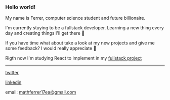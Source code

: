 ### Hello world!

My name is Ferrer,
computer science student and future billionaire.

I'm currently stuying to be a fullstack developer. 
Learning a new thing every day and creating things I'll get there 🤩 

If you have time what about take a look at my new projects
and give me some feedback? I would really appreciate 🤖

Rigth now I'm studying React to implement in my [fullstack project](https://github.com/CCerrer/Cafe-Tracker)

---

[twitter](https://twitter.com/naotomorefri)

[linkedin](https://www.linkedin.com/in/enricoferrer/)

email: mathferrer17ea@gmail.com


<!--
**CCerrer/CCerrer** is a ✨ _special_ ✨ repository because its `README.md` (this file) appears on your GitHub profile.

Here are some ideas to get you started:

- 🔭 I’m currently working on ...
- 🌱 I’m currently learning ...
- 👯 I’m looking to collaborate on ...
- 🤔 I’m looking for help with ...
- 💬 Ask me about ...
- 📫 How to reach me: ...
- 😄 Pronouns: ...
- ⚡ Fun fact: ...
-->
